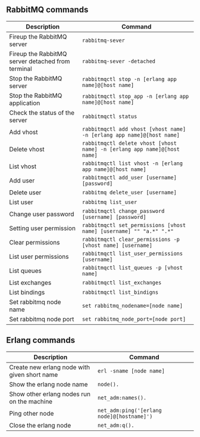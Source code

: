 ## RabbitMQ commands
| Description | Command |
|------------------|-----------------|
| Fireup the RabbitMQ server     | `rabbitmq-sever`    | 
| Fireup the RabbitMQ server detached from terminal    | `rabbitmq-sever -detached`    | 
| Stop the RabbitMQ server     | `rabbitmqctl stop -n [erlang app name]@[host name]`    |
| Stop the RabbitMQ application     | `rabbitmqctl stop_app -n [erlang app name]@[host name]`    |
| Check the status of the server     | `rabbitmqctl status`     |
| Add vhost     | `rabbitmqctl add vhost [vhost name] -n [erlang app name]@[host name]`     |
| Delete vhost     | `rabbitmqctl delete vhost [vhost name] -n [erlang app name]@[host name]`     |
| List vhost     | `rabbitmqctl list vhost -n [erlang app name]@[host name]`     |
| Add user     | `rabbitmqctl add_user [username] [password]`     |
| Delete user     | `rabbitmq delete_user [username]`     |
| List user     | `rabbitmq list_user`    |
| Change user password     | `rabbitmqctl change_password [username] [password]`    |
| Setting user permission     | `rabbitmqctl set_permissions [vhost name] [username] "" "a.*" ".*"`     |
| Clear permissions     | `rabbitmqctl clear_permissions -p [vhost name] [username]`    |
| List user permissions    | `rabbitmqctl list_user_permissions [username]`    |
| List queues     | `rabbitmqctl list_queues -p [vhost name]`    |
| List exchanges     | `rabbitmqctl list_exchanges`    |
| List bindings     | `rabbitmqctl list_bindigns`    |
| Set rabbitmq node name     | `set rabbitmq_nodename=[node name]`    |
| Set rabbitmq node port     | `set rabbitmq_node_port=[node port]`    |

## Erlang commands
| Description | Command |
|------------------|-----------------|
|  Create new erlang node with given short name    | `erl -sname [node name]`    |
|  Show the erlang node name    | `node().`    |
|  Show other erlang nodes run on the machine    | `net_adm:names().`    |
|  Ping other node    | `net_adm:ping('[erlang node]@[hostname]')`    |
|  Close the erlang node    | `net_adm:q().`    |

